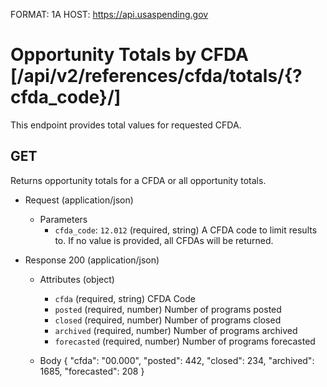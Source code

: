 FORMAT: 1A
HOST: https://api.usaspending.gov

# Opportunity Totals by CFDA [/api/v2/references/cfda/totals/{?cfda_code}/]

This endpoint provides total values for requested CFDA.

## GET

Returns opportunity totals for a CFDA or all opportunity totals.

+ Request (application/json)
    + Parameters
        + `cfda_code`: `12.012` (required, string)
            A CFDA code to limit results to. If no value is provided, all CFDAs will be returned.

+ Response 200 (application/json)
    + Attributes (object)
        + `cfda` (required, string)
            CFDA Code
        + `posted` (required, number)
            Number of programs posted
        + `closed` (required, number)
            Number of programs closed
        + `archived` (required, number)
            Number of programs archived
        + `forecasted` (required, number)
            Number of programs forecasted

    + Body
        {
            "cfda": "00.000",
            "posted": 442,
            "closed": 234,
            "archived": 1685,
            "forecasted": 208
        }
